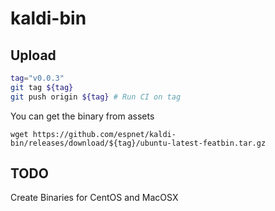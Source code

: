 # kaldi-bin

## Upload

```bash
tag="v0.0.3"
git tag ${tag}
git push origin ${tag} # Run CI on tag
```

You can get the binary from assets

```
wget https://github.com/espnet/kaldi-bin/releases/download/${tag}/ubuntu-latest-featbin.tar.gz
```

## TODO

Create Binaries for CentOS and MacOSX
